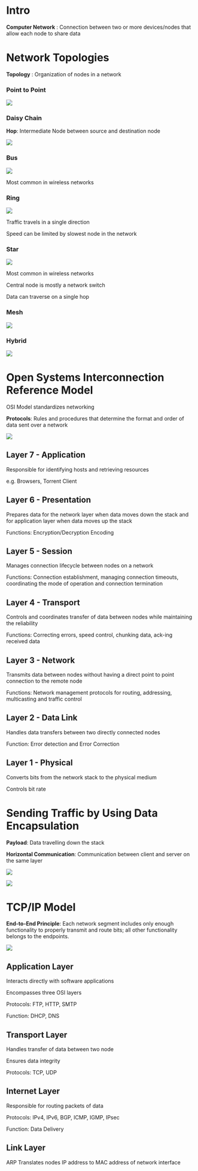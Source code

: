 # Intro

**Computer Network** : Connection between two or more devices/nodes that allow each node to share data

# Network Topologies

**Topology** : Organization of nodes in a network

### Point to Point

![](/assets/images/2021-12-22-06-51-39.png)

### Daisy Chain

**Hop**: Intermediate Node between source and destination node

![](/assets/images/2021-12-22-06-52-01.png)

### Bus

![](/assets/images/2021-12-22-06-55-34.png)

Most common in wireless networks

### Ring

![](/assets/images/2021-12-22-06-58-10.png)

Traffic travels in a single direction

Speed can be limited by slowest node in the network

### Star

![](/assets/images/2021-12-22-07-21-27.png)

Most common in wireless networks

Central node is mostly a network switch

Data can traverse on a single hop

### Mesh

![](/assets/images/2021-12-22-07-27-34.png)

### Hybrid

![](/assets/images/2021-12-22-07-30-29.png)


# Open Systems Interconnection Reference Model

OSI Model standardizes networking

**Protocols**: Rules and procedures that determine the format and order of data sent over a network

![](/assets/images/2021-12-22-20-11-06.png)

## Layer 7 - Application

Responsible for identifying hosts and retrieving resources

e.g. Browsers, Torrent Client

## Layer 6 - Presentation

Prepares data for the network layer when data moves down the stack and for application layer when data moves up the stack

Functions: Encryption/Decryption Encoding

## Layer 5 - Session

Manages connection lifecycle between nodes on a network

Functions: Connection establishment, managing connection timeouts, coordinating the mode of operation and connection termination

## Layer 4 - Transport

Controls and coordinates transfer of data between nodes while maintaining the reliability

Functions: Correcting errors, speed control, chunking data, ack-ing received data

## Layer 3 - Network

Transmits data between nodes without having a direct point to point connection to the remote node

Functions: Network management protocols for routing, addressing, multicasting and traffic control

## Layer 2 - Data Link

Handles data transfers between two directly connected nodes

Function: Error detection and Error Correction

## Layer 1 - Physical

Converts bits from the network stack to the physical medium

Controls bit rate

# Sending Traffic by Using Data Encapsulation

**Payload**: Data travelling down the stack

**Horizontal Communication**: Communication between client and server on the same layer

![](/assets/images/2021-12-22-21-08-28.png)

![](/assets/images/2021-12-22-21-09-23.png)

# TCP/IP Model

**End-to-End Principle**: Each network segment includes only enough functionality to properly transmit and route bits; all other functionality belongs to the endpoints.

![](/assets/images/2021-12-22-21-30-48.png)

## Application Layer

Interacts directly with software applications

Encompasses three OSI layers

Protocols: FTP, HTTP, SMTP

Function: DHCP, DNS

## Transport Layer

Handles transfer of data between two node

Ensures data integrity

Protocols: TCP, UDP

## Internet Layer

Responsible for routing packets of data

Protocols: IPv4, IPv6, BGP, ICMP, IGMP, IPsec

Function: Data Delivery

## Link Layer

ARP Translates nodes IP address to MAC address of network interface
